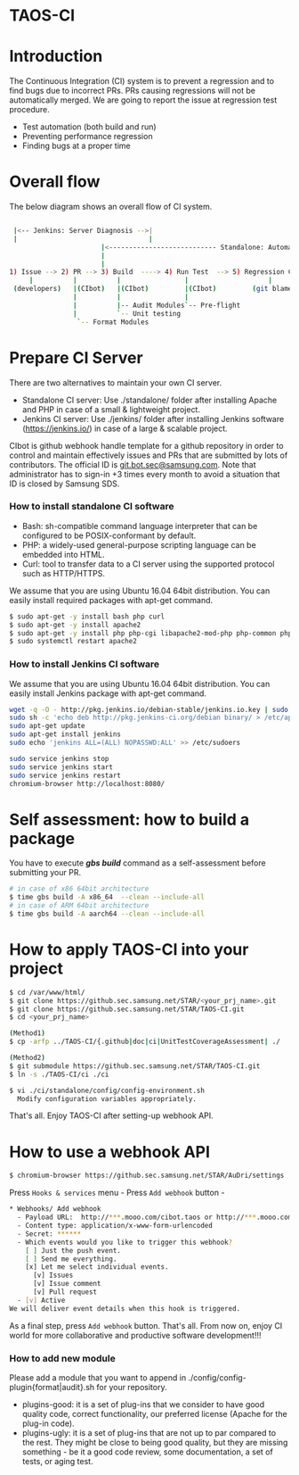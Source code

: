 TAOS-CI
=======


# Introduction
The Continuous Integration (CI) system is to prevent a regression and to find bugs due to incorrect PRs.
PRs causing regressions will not be automatically merged. We are going to report the issue at regression test procedure.

- Test automation (both build and run)
- Preventing performance regression
- Finding bugs at a proper time

# Overall flow
The below diagram shows an overall flow of CI system.
```bash

 |<-- Jenkins: Server Diagnosis -->|
 |                                 |
                       |<--------------------------- Standalone: Automation Area ------------------->|
                       |                                                                             |
                       |                                                                             |
1) Issue --> 2) PR --> 3) Build  ----> 4) Run Test  --> 5) Regression Check --> 6) Review ----> 7) Merged --> 8) Release
     |          |          |                |                    |                     |                           |
 (developers)   |(CIbot)   |(CIbot)         |(CIbot)         (git blame)           (reviewers)    (reviewers)      |(SR:Submit Request)
                |          |                |                                                                      |
                |          |-- Audit Modules`-- Pre-flight                                                         |-- Platform Image
                |          `-- Unit testing                                                                        `-- DashBoard
                 `-- Format Modules

```

# Prepare CI Server
There are two alternatives to maintain your own CI server.
* Standalone CI server: Use ./standalone/ folder after installing Apache and PHP in case of a small & lightweight project.
* Jenkins CI server: Use ./jenkins/ folder after installing Jenkins software (https://jenkins.io/) in case of a large & scalable project.

CIbot is github webhook handle template for a github repository in order to control and maintain effectively issues and PRs that are submitted by lots of contributors.
The official ID is git.bot.sec@samsung.com. Note that administrator has to sign-in +3 times every month to avoid a situation that ID is closed by Samsung SDS.

### How to install standalone CI software
* Bash: sh-compatible command language interpreter that can be configured to be POSIX-conformant by default.
* PHP: a widely-used general-purpose scripting language can be embedded into HTML.
* Curl: tool to transfer data to a CI server using the supported protocol such as HTTP/HTTPS.

We assume that you are using Ubuntu 16.04 64bit distribution. You can easily install required packages with apt-get command.

```bash
$ sudo apt-get -y install bash php curl
$ sudo apt-get -y install apache2
$ sudo apt-get -y install php php-cgi libapache2-mod-php php-common php-pear php-mbstring
$ sudo systemctl restart apache2
```

### How to install Jenkins CI software
We assume that you are using Ubuntu 16.04 64bit distribution. You can easily install Jenkins package with apt-get command.

```bash
wget -q -O - http://pkg.jenkins.io/debian-stable/jenkins.io.key | sudo apt-key add -
sudo sh -c 'echo deb http://pkg.jenkins-ci.org/debian binary/ > /etc/apt/sources.list.d/jenkins.list'
sudo apt-get update
sudo apt-get install jenkins
sudo echo 'jenkins ALL=(ALL) NOPASSWD:ALL' >> /etc/sudoers

sudo service jenkins stop 
sudo service jenkins start 
sudo service jenkins restart
chromium-browser http://localhost:8080/
```

# Self assessment: how to build a package
You have to execute ***gbs build*** command as a self-assessment before submitting your PR.
```bash
# in case of x86 64bit architecture
$ time gbs build -A x86_64  --clean --include-all
# in case of ARM 64bit architecture
$ time gbs build -A aarch64 --clean --include-all
```

# How to apply TAOS-CI into your project
```bash
$ cd /var/www/html/
$ git clone https://github.sec.samsung.net/STAR/<your_prj_name>.git
$ git clone https://github.sec.samsung.net/STAR/TAOS-CI.git
$ cd <your_prj_name>

(Method1)
$ cp -arfp ../TAOS-CI/{.github|doc|ci|UnitTestCoverageAssessment| ./

(Method2)
$ git submodule https://github.sec.samsung.net/STAR/TAOS-CI.git
$ ln -s ./TAOS-CI/ci ./ci

$ vi ./ci/standalone/config/config-environment.sh
  Modify configuration variables appropriately.
```
That's all. Enjoy TAOS-CI after setting-up webhook API.

# How to use a webhook API

```bash
$ chromium-browser https://github.sec.samsung.net/STAR/AuDri/settings
```

Press `Hooks & services` menu - Press `Add webhook` button - 
```bash
* Webhooks/ Add webhook
  - Payload URL:  http://***.mooo.com/cibot.taos or http://***.mooo.com:8080/
  - Content type: application/x-www-form-urlencoded
  - Secret: ******
  - Which events would you like to trigger this webhook?
    [ ] Just the push event.
    [ ] Send me everything.
    [x] Let me select individual events.
      [v] Issues
      [v] Issue comment
      [v] Pull request
  - [v] Active
We will deliver event details when this hook is triggered. 
```

As a final step, press `Add webhook` button. That's all. From now on, enjoy CI world for more collaborative and productive software development!!!

### How to add new module
Please add a module that you want to append in ./config/config-plugin{format|audit}.sh for your repository.
* plugins-good: it is a set of plug-ins that we consider to have good quality code, correct functionality, our preferred license (Apache for the plug-in code).
* plugins-ugly: it is a set of plug-ins that are not up to par compared to the rest. They might be close to being good quality, but they are missing something - be it a good code review, some documentation, a set of tests, or aging test.

